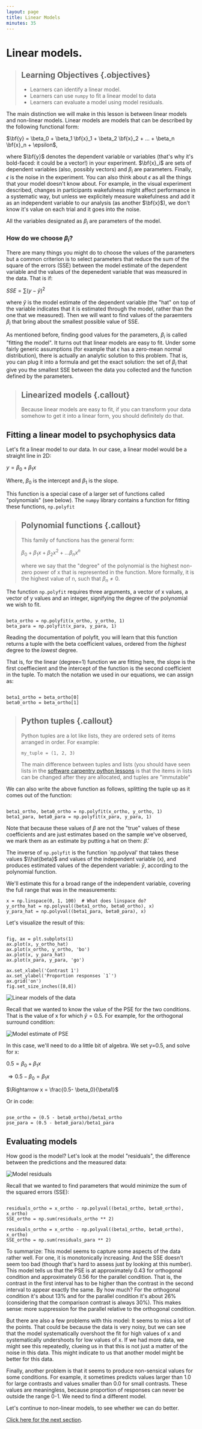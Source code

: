 ```yaml
---
layout: page
title: Linear Models
minutes: 35
---
```


# Linear models.

> ## Learning Objectives {.objectives}
>
> * Learners can identify a linear model.
> * Learners can use `numpy` to fit a linear model to data
> * Learners can evaluate a model using model residuals.

The main distinction we will make in this lesson is between linear models and
non-linear models. Linear models are models that can be described by the
following functional form:

$\bf{y} = \beta_0 + \beta_1 \bf{x}_1 + \beta_2 \bf{x}_2 + ... + \beta_n \bf{x}_n + \epsilon$,

where $\bf{y}$ denotes the dependent variable or variables (that's why it's
bold-faced: it could be a vector!) in your experiment. $\bf{x}_i$ are sets of
dependent variables (also, possibly vectors) and $\beta_i$ are parameters.
Finally, $\epsilon$ is the noise in the experiment. You can also think about
$\epsilon$ as all the things that your model doesn't know about. For example, in
the visual experiment described, changes in participants wakefulness might
affect performance in a systematic way, but unless we explicitely measure
wakefulness and add it as an independent variable to our analysis (as another
$\bf{x}$), we don't know it's value on each trial and it goes into the noise.

All the variables designated as $\beta_i$ are parameters of the model.

### How do we choose $\beta_i$?

There are many things you might do to choose the values of the parameters but a
common criterion is to select parameters that reduce the sum of the square
of the errors (SSE) between the model estimate of the dependent variable and the values of the depenedent variable that was measured in the data. That is if:

$SSE = \sum{(y - \hat{y})^2}$

where $\hat{y}$ is the model estimate of the dependent variable (the "hat" on
top of the variable indicates that it is estimated through the model, rather
than the one that we measured). Then we will want to find values of the
paraemters $\beta_i$ that bring about the smallest possible value of SSE.

As mentioned before, finding good values for the parameters, $\beta_i$ is called
"fitting the model". It turns out that linear models are easy to fit. Under some
fairly generic assumptions (for example that $\epsilon$ has a zero-mean normal
distribution), there is actually an analytic solution to this problem. That is,
you can plug it into a formula and get the exact solution: the set of $\beta_i$
that give you the smallest SSE between the data you collected and the function
defined by the parameters.

> ## Linearized models {.callout}
>
>  Because linear models are easy to fit, if you can transform your data somehow
>  to get it into a linear form, you should definitely do that.

## Fitting a linear model to psychophysics data

Let's fit a linear model to our data. In our case, a linear model would
be a straight line in 2D:

$y = \beta_0 + \beta_1 x$

Where, $\beta_0$ is the intercept and $\beta_1$ is the slope.

This function is a special case of a larger set of functions called
"polynomials" (see below). The `numpy` library contains a function for fitting
these functions, `np.polyfit`

> ## Polynomial functions {.callout}
> This family of functions has the general form:
>
> $\beta_0 + \beta_1 x + \beta_2 x^2 + ... \beta_n x^n$
>
> where we say that the "degree" of the polynomial is the highest non-zero power
> of x that is represented in the function. More formally, it is the highest
> value of n, such that $\beta_n \neq 0$.

The function `np.polyfit` requires three arguments, a vector of x values, a
vector of y values and an integer, signifying the degree of the polynomial we
wish to fit.

~~~ {.python}

beta_ortho = np.polyfit(x_ortho, y_ortho, 1)
beta_para = np.polyfit(x_para, y_para, 1)

~~~

Reading the documentation of polyfit, you will learn that this function returns
a tuple with the beta coefficient values, ordered from the *highest* degree to
the *lowest* degree.

That is, for the linear (degree=1) function we are fitting here, the slope is
the first coeffiecient and the intercept of the function is the second
coefficient in the tuple. To match the notation we used in our equations, we
can assign as:

~~~ {.python}

beta1_ortho = beta_ortho[0]
beta0_ortho = beta_ortho[1]

~~~

> ## Python tuples {.callout}
>
> Python tuples are a lot like lists, they are ordered sets of items arranged
> in order. For example:
>
> `my_tuple = (1, 2, 3)`
>
> The main difference between tuples and lists (you should have seen lists in the [software carpentry python lessons](http://swcarpentry.github.io/python-novice-inflammation/03-lists.html)
> is that the items in lists can be changed after they are allocated, and
> tuples are "immutable"

We can also write the above function as follows, splitting the tuple up as it
comes out of the function:

~~~ {.python}

beta1_ortho, beta0_ortho = np.polyfit(x_ortho, y_ortho, 1)
beta1_para, beta0_para = np.polyfit(x_para, y_para, 1)

~~~

Note that because these values of $\beta$ are not the "true" values of these
coefficients and are just estimates based on the sample we've observed, we
mark them as an estimate by putting a hat on them: $\hat{\beta}$.

The inverse of `np.polyfit` is the function `np.polyval' that takes these values
$\\hat{beta}$ and values of the independent variable (x), and produces estimated
values of the dependent variable: $\hat{y}$, according to the polynomial
function.

We'll estimate this for a broad range of the independent variable, covering the
full range that was in the measurements:

~~~ {.python}
x = np.linspace(0, 1, 100)  # What does linspace do?
y_ortho_hat = np.polyval((beta1_ortho, beta0_ortho), x)
y_para_hat = np.polyval((beta1_para, beta0_para), x)

~~~

Let's visualize the result of this:

~~~ {.python}

fig, ax = plt.subplots(1)
ax.plot(x, y_ortho_hat)
ax.plot(x_ortho, y_ortho, 'bo')
ax.plot(x, y_para_hat)
ax.plot(x_para, y_para, 'go')

ax.set_xlabel('Contrast 1')
ax.set_ylabel('Proportion responses `1`')
ax.grid('on')
fig.set_size_inches([8,8])

~~~

![Linear models of the data](img/figure3.png)

Recall that we wanted to know the value of the PSE for the two conditions. That
is the value of x for which $\hat{y} = 0.5$. For example, for the orthogonal
surround condition:

![Model estimate of PSE](img/figure4.png)

In this case, we'll need to do a little bit of algebra. We set y=0.5, and solve
for x:

$0.5 = \beta_0 + \beta_1 x$

$\Rightarrow 0.5 - \beta_0 = \beta_1 x$

$\Rightarrow x = \frac{0.5- \beta_0}{\beta1}$

Or in code:

~~~ {.python}

pse_ortho = (0.5 - beta0_ortho)/beta1_ortho
pse_para = (0.5 - beta0_para)/beta1_para

~~~

## Evaluating models

How good is the model? Let's look at the model "residuals", the difference
between the predictions and the measured data:

![Model residuals](img/figure5.png)

Recall that we wanted to find parameters that would minimize the sum of the
squared errors (SSE):

~~~ {.python}

residuals_ortho = x_ortho - np.polyval((beta1_ortho, beta0_ortho), x_ortho)
SSE_ortho = np.sum(residuals_ortho ** 2)

residuals_ortho = x_ortho - np.polyval((beta1_ortho, beta0_ortho), x_ortho)
SSE_ortho = np.sum(residuals_para ** 2)

~~~

To summarize: This model seems to capture some aspects of the data rather well.
For one, it is monotonically increasing. And the SSE doesn't seem too bad
(though that's hard to assess just by looking at this number). This model tells
us that the PSE is at approximately 0.43 for orthogonal condition and
approximately 0.56 for the parallel condition. That is, the contrast in the
first interval has to be higher than the contrast in the second interval to
appear exactly the same. By how much? For the orthogonal condition it's about
13% and for the parallel condition it's about 26% (considering that the
comparison contrast is always 30%). This makes sense: more suppression for the
parallel relative to the orthogonal condition.

But there are also a few problems with this model: It seems to miss a lot of the
points. That could be because the data is very noisy, but we can see that the
model systematically overshoot the fit for high values of x and systematically
undershoots for low values of x. If we had more data, we might see this
repeatedly, clueing us in that this is not just a matter of the noise in this
data. This might indicate to us that another model might be better for this
data.

Finally, another problem is that it seems to produce non-sensical values for
some conditions. For example, it sometimes predicts values larger than 1.0 for
large contrasts and values smaller than 0.0 for small contrasts. These values
are meaningless, because proportion of responses can never be outside the range
0-1. We need to find a different model.   

Let's continue to non-linear models, to see whether we can do better.

[Click here for the next section](03-nonlinear-models.html).
